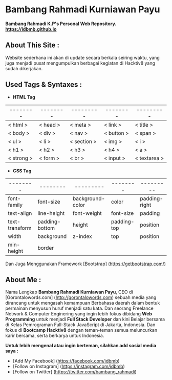# Bambang Rahmadi Kurniawan Payu
**Bambang Rahmadi K.P's Personal Web Repository. https://idbmb.github.io**

## About This Site :
Website sederhana ini akan di update secara berkala seiring waktu, yang juga menjadi pusat mengumpulkan berbagai kegiatan di Hacktiv8 yang sudah dikerjakan.

## Used Tags & Syntaxes :
- **HTML Tag**

-------- | -------- | --------- | -------- | ---------
-------- | -------- | --------- | -------- | ---------
< html > | < head > | < meta >  | < link > | < title >
< body > | < div >  | < nav >   | < button > | < span >
< ul > | < li > | < section > | < img > | < i >
< h1 > | < h2 > | < h3 > | < h4 > | < a > 
< strong > | < form > | < br > | < input > | < textarea >

- **CSS Tag**

-------- | -------- | --------- | -------- | ---------
-------- | -------- | --------- | -------- | ---------
font-family | font-size | background-color | color | padding-right
text-align | line-height | font-weight | font-size | padding
text-transform | padding-bottom | height | padding-top | position
width | background | z-index | top | position 
min-height | border |

Dan Juga Menggunakan Framework [Bootstrap] (https://getbootstrap.com/)

## About Me :

Nama Lengkap **Bambang Rahmadi Kurniawan Payu**, CEO di [Gorontalowords.com] (http://gorontalowords.com) sebuah media yang dirancang untuk mengasah kemampuan Berbahasa daerah dalam bentuk permainan menyusun huruf menjadi satu kata. Dan seorang Freelance Network & Computer Enginering yang ingin lebih fokus dibidang **Web Programming** untuk menjadi **Full Stack Developer** dan kini Belajar bersama di Kelas Pemrograman Full-Stack JavaScript di Jakarta, Indonesia. Dan fokus di **Bootcamp Hacktiv8** dengan teman-teman semua meluncurkan karir bersama, serta berkarya untuk Indonesia.

**Untuk lebih mengenal atau ingin berteman, silahkan add sosial media saya :**
* [Add My Facebook] (https://facebook.com/idbmb)
* [Follow on Instagram] (https://instagram.com/idbmb)
* [Follow on Twitter] (https://twitter.com/bambang_rahmadi)
